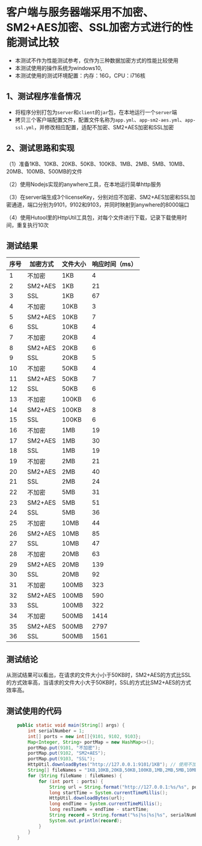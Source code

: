 # 客户端与服务器端采用不加密、SM2+AES加密、SSL加密方式进行的性能测试比较

* 本测试不作为性能测试参考，仅作为三种数据加密方式的性能比较使用
* 本测试使用的操作系统为windows10,
* 本测试使用的测试环境配置：内存：16G，CPU：i716核

## 1、测试程序准备情况
* 将程序分别打包为`server`和`client`的`jar`包，在本地运行一个`server`端
* 拷贝三个客户端配置文件，配置文件名称为`app.yml`、`app-sm2-aes.yml`、`app-ssl.yml`，并修改相应配置，适配不加密、SM2+AES加密和SSL加密

## 2、测试思路和实现
（1）准备1KB、10KB、20KB、50KB、100KB、1MB、2MB、5MB、10MB、20MB、100MB、500MB的文件

（2）使用Nodejs实现的anywhere工具，在本地运行简单http服务

（3）在server端生成3个licenseKey，分别对应不加密、SM2+AES加密和SSL加密通道，端口分别为9101，9102和9103，并同时映射到anywhere的8000端口

（4）使用Hutool里的HttpUtil工具包，对每个文件进行下载，记录下载使用时间，重复执行10次

## 测试结果

序号| 加密方式 | 文件大小 |响应时间（ms）
---|------|------|---
1| 不加密  | 1KB  |4
2| SM2+AES | 1KB  |21
3| SSL  | 1KB  |67
4| 不加密  | 10KB |3
5| SM2+AES | 10KB |7
6| SSL  | 10KB |4
7| 不加密  | 20KB |4
8| SM2+AES | 20KB |6
9| SSL  | 20KB |5
10| 不加密  | 50KB |4
11| SM2+AES | 50KB |7
12| SSL  | 50KB |6
13| 不加密  | 100KB |6
14| SM2+AES | 100KB |8
15| SSL  | 100KB |6
16| 不加密  | 1MB  |19
17| SM2+AES | 1MB  |30
18| SSL  | 1MB  |19
19| 不加密  | 2MB  |21
20| SM2+AES | 2MB  |40
21| SSL  | 2MB  |24
22| 不加密  | 5MB  |31
23| SM2+AES | 5MB  |51
24| SSL  | 5MB  |36
25| 不加密  | 10MB |44
26| SM2+AES | 10MB |85
27| SSL  | 10MB |47
28| 不加密  | 20MB |63
29| SM2+AES | 20MB |139
30| SSL  | 20MB |92
31| 不加密  | 100MB |323
32| SM2+AES | 100MB |590
33| SSL  | 100MB |322
34| 不加密  | 500MB |1414
35| SM2+AES | 500MB |2797
36| SSL  | 500MB |1561

## 测试结论

从测试结果可以看出，在请求的文件大小小于50KB时，SM2+AES的方式比SSL的方式效率高，当请求的文件大小大于50KB时，SSL的方式比SM2+AES的方式效率高。

## 测试使用的代码
```java
    public static void main(String[] args) {
        int serialNumber = 1;
        int[] ports = new int[]{9101, 9102, 9103};
        Map<Integer, String> portMap = new HashMap<>();
        portMap.put(9101, "不加密");
        portMap.put(9102, "SM2+AES");
        portMap.put(9103, "SSL");
        HttpUtil.downloadBytes("http://127.0.0.1:9101/1KB"); // 使用不加密通道做一下测试，避免初始化时耗时过高
        String[] fileNames = "1KB,10KB,20KB,50KB,100KB,1MB,2MB,5MB,10MB,20MB,100MB,500MB".split(",");
        for (String fileName : fileNames) {
            for (int port : ports) {
                String url = String.format("http://127.0.0.1:%s/%s", port, fileName);
                long startTime = System.currentTimeMillis();
                HttpUtil.downloadBytes(url);
                long endTime = System.currentTimeMillis();
                long resTimeMs = endTime - startTime;
                String record = String.format("%s|%s|%s|%s", serialNumber++, portMap.get(port), fileName, resTimeMs);
                System.out.println(record);
            }
        }
    }
```